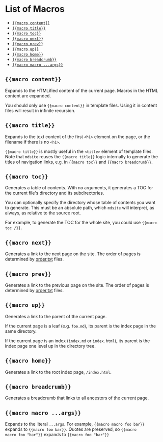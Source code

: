 # List of Macros

- [`{{macro content}}`](#macro-content)
- [`{{macro title}}`](#macro-title)
- [`{{macro toc}}`](#macro-toc)
- [`{{macro next}}`](#macro-next)
- [`{{macro prev}}`](#macro-prev)
- [`{{macro up}}`](#macro-up)
- [`{{macro home}}`](#macro-home)
- [`{{macro breadcrumb}}`](#macro-breadcrumb)
- [`{{macro macro ...args}}`](#macro-macro)

## `{{macro content}}`

Expands to the HTMLified content of the current page. Macros in the HTML content are expanded.

You should only use `{{macro content}}` in template files. Using it in content files will result
in infinite recursion.

## `{{macro title}}`

Expands to the text content of the first `<h1>` element on the page, or the filename if there
is no `<h1>`.

`{{macro title}}` is mostly useful in the `<title>` element of template files. Note that `mdsite`
reuses the `{{macro title}}` logic internally to generate the titles of navigation links, e.g. in `{{macro toc}}` and `{{macro breadcrumb}}`.

## `{{macro toc}}`

Generates a table of contents. With no arguments, it generates a TOC for the current file's directory and its subdirectories.

You can optionally specify the directory whose table of contents you want to generate. This must be an absolute path, which `mdsite` will interpret, as always, as relative to the source root.

For example, to generate the TOC for the whole site, you could use `{{macro toc /}}`.

## `{{macro next}}`

Generates a link to the next page on the site. The order of pages is determined by [order.txt](./order) files.

## `{{macro prev}}`

Generates a link to the previous page on the site. The order of pages is determined by [order.txt](./order) files.

## `{{macro up}}`

Generates a link to the parent of the current page.

If the current page is a leaf (e.g. `foo.md`), its parent is the index page in the same directory.

If the current page is an index (`index.md` or `index.html`), its parent is the index page one level up in the directory tree.

## `{{macro home}}`

Generates a link to the root index page, `/index.html`.

## `{{macro breadcrumb}}`

Generates a breadcrumb that links to all ancestors of the current page.

## `{{macro macro ...args}}`

Expands to the literal `...args`. For example,
`{{macro macro foo bar}}` expands to `{{macro foo bar}}`. Quotes are preserved,
so <code>{{macro macro foo "bar"}}</code> expands to <code>{{macro foo "bar"}}</code>
